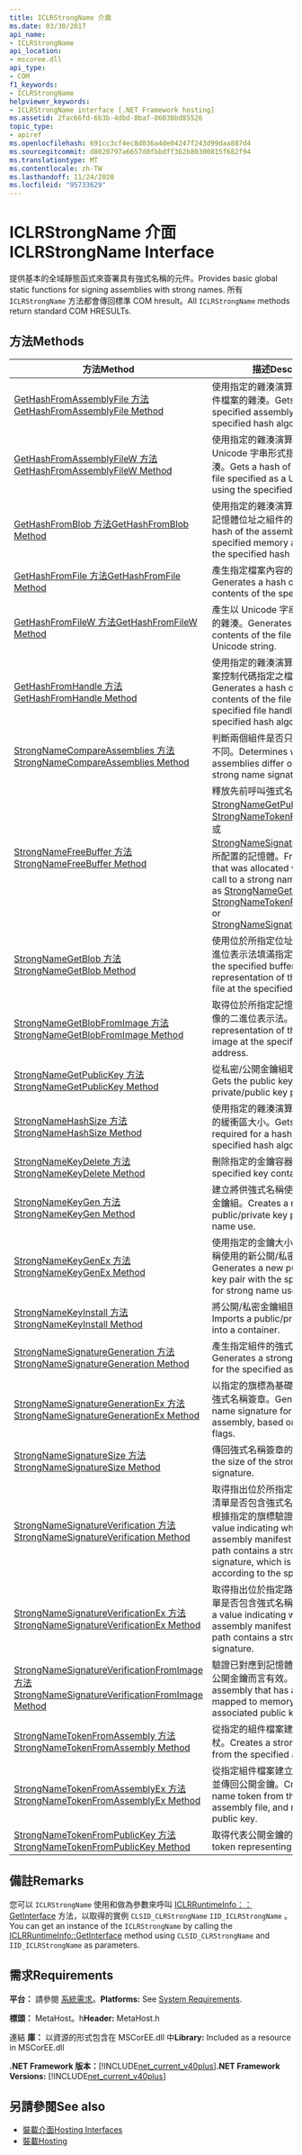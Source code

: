 ```yaml
---
title: ICLRStrongName 介面
ms.date: 03/30/2017
api_name:
- ICLRStrongName
api_location:
- mscoree.dll
api_type:
- COM
f1_keywords:
- ICLRStrongName
helpviewer_keywords:
- ICLRStrongName interface [.NET Framework hosting]
ms.assetid: 2fac66fd-6b3b-4dbd-8baf-86038bd85526
topic_type:
- apiref
ms.openlocfilehash: 691cc3cf4ec8d036a4de04247f243d99daa887d4
ms.sourcegitcommit: d8020797a6657d0fbbdff362b80300815f682f94
ms.translationtype: MT
ms.contentlocale: zh-TW
ms.lasthandoff: 11/24/2020
ms.locfileid: "95733629"
---
```

# <a name="iclrstrongname-interface"></a><span data-ttu-id="245e0-102">ICLRStrongName 介面</span><span class="sxs-lookup"><span data-stu-id="245e0-102">ICLRStrongName Interface</span></span>

<span data-ttu-id="245e0-103">提供基本的全域靜態函式來簽署具有強式名稱的元件。</span><span class="sxs-lookup"><span data-stu-id="245e0-103">Provides basic global static functions for signing assemblies with strong names.</span></span> <span data-ttu-id="245e0-104">所有 `ICLRStrongName` 方法都會傳回標準 COM hresult。</span><span class="sxs-lookup"><span data-stu-id="245e0-104">All `ICLRStrongName` methods return standard COM HRESULTs.</span></span>  
  
## <a name="methods"></a><span data-ttu-id="245e0-105">方法</span><span class="sxs-lookup"><span data-stu-id="245e0-105">Methods</span></span>  
  
|<span data-ttu-id="245e0-106">方法</span><span class="sxs-lookup"><span data-stu-id="245e0-106">Method</span></span>|<span data-ttu-id="245e0-107">描述</span><span class="sxs-lookup"><span data-stu-id="245e0-107">Description</span></span>|  
|------------|-----------------|  
|[<span data-ttu-id="245e0-108">GetHashFromAssemblyFile 方法</span><span class="sxs-lookup"><span data-stu-id="245e0-108">GetHashFromAssemblyFile Method</span></span>](iclrstrongname-gethashfromassemblyfile-method.md)|<span data-ttu-id="245e0-109">使用指定的雜湊演算法取得所指定組件檔案的雜湊。</span><span class="sxs-lookup"><span data-stu-id="245e0-109">Gets a hash of the specified assembly file, using the specified hash algorithm.</span></span>|  
|[<span data-ttu-id="245e0-110">GetHashFromAssemblyFileW 方法</span><span class="sxs-lookup"><span data-stu-id="245e0-110">GetHashFromAssemblyFileW Method</span></span>](iclrstrongname-gethashfromassemblyfilew-method.md)|<span data-ttu-id="245e0-111">使用指定的雜湊演算法取得以 Unicode 字串形式指定的組件檔案雜湊。</span><span class="sxs-lookup"><span data-stu-id="245e0-111">Gets a hash of the assembly file specified as a Unicode string, using the specified hash algorithm.</span></span>|  
|[<span data-ttu-id="245e0-112">GetHashFromBlob 方法</span><span class="sxs-lookup"><span data-stu-id="245e0-112">GetHashFromBlob Method</span></span>](iclrstrongname-gethashfromblob-method.md)|<span data-ttu-id="245e0-113">使用指定的雜湊演算法取得位於指定記憶體位址之組件的雜湊。</span><span class="sxs-lookup"><span data-stu-id="245e0-113">Gets a hash of the assembly at the specified memory address, using the specified hash algorithm.</span></span>|  
|[<span data-ttu-id="245e0-114">GetHashFromFile 方法</span><span class="sxs-lookup"><span data-stu-id="245e0-114">GetHashFromFile Method</span></span>](iclrstrongname-gethashfromfile-method.md)|<span data-ttu-id="245e0-115">產生指定檔案內容的雜湊。</span><span class="sxs-lookup"><span data-stu-id="245e0-115">Generates a hash over the contents of the specified file.</span></span>|  
|[<span data-ttu-id="245e0-116">GetHashFromFileW 方法</span><span class="sxs-lookup"><span data-stu-id="245e0-116">GetHashFromFileW Method</span></span>](iclrstrongname-gethashfromfilew-method.md)|<span data-ttu-id="245e0-117">產生以 Unicode 字串指定之檔案內容的雜湊。</span><span class="sxs-lookup"><span data-stu-id="245e0-117">Generates a hash over the contents of the file specified by a Unicode string.</span></span>|  
|[<span data-ttu-id="245e0-118">GetHashFromHandle 方法</span><span class="sxs-lookup"><span data-stu-id="245e0-118">GetHashFromHandle Method</span></span>](iclrstrongname-gethashfromhandle-method.md)|<span data-ttu-id="245e0-119">使用指定的雜湊演算法產生以指定檔案控制代碼指定之檔案的雜湊。</span><span class="sxs-lookup"><span data-stu-id="245e0-119">Generates a hash over the contents of the file with the specified file handle, using the specified hash algorithm.</span></span>|  
|[<span data-ttu-id="245e0-120">StrongNameCompareAssemblies 方法</span><span class="sxs-lookup"><span data-stu-id="245e0-120">StrongNameCompareAssemblies Method</span></span>](iclrstrongname-strongnamecompareassemblies-method.md)|<span data-ttu-id="245e0-121">判斷兩個組件是否只有強制名稱簽章不同。</span><span class="sxs-lookup"><span data-stu-id="245e0-121">Determines whether two assemblies differ only by their strong name signatures.</span></span>|  
|[<span data-ttu-id="245e0-122">StrongNameFreeBuffer 方法</span><span class="sxs-lookup"><span data-stu-id="245e0-122">StrongNameFreeBuffer Method</span></span>](iclrstrongname-strongnamefreebuffer-method.md)|<span data-ttu-id="245e0-123">釋放先前呼叫強式名稱方法（例如 [StrongNameGetPublicKey](iclrstrongname-strongnamegetpublickey-method.md)、 [StrongNameTokenFromPublicKey](iclrstrongname-strongnametokenfrompublickey-method.md)或 [StrongNameSignatureGeneration](iclrstrongname-strongnamesignaturegeneration-method.md)）所配置的記憶體。</span><span class="sxs-lookup"><span data-stu-id="245e0-123">Frees memory that was allocated with a previous call to a strong name method such as [StrongNameGetPublicKey](iclrstrongname-strongnamegetpublickey-method.md), [StrongNameTokenFromPublicKey](iclrstrongname-strongnametokenfrompublickey-method.md), or [StrongNameSignatureGeneration](iclrstrongname-strongnamesignaturegeneration-method.md).</span></span>|  
|[<span data-ttu-id="245e0-124">StrongNameGetBlob 方法</span><span class="sxs-lookup"><span data-stu-id="245e0-124">StrongNameGetBlob Method</span></span>](iclrstrongname-strongnamegetblob-method.md)|<span data-ttu-id="245e0-125">使用位於所指定位址之可執行檔的二進位表示法填滿指定的緩衝區。</span><span class="sxs-lookup"><span data-stu-id="245e0-125">Fills the specified buffer with the binary representation of the executable file at the specified address.</span></span>|  
|[<span data-ttu-id="245e0-126">StrongNameGetBlobFromImage 方法</span><span class="sxs-lookup"><span data-stu-id="245e0-126">StrongNameGetBlobFromImage Method</span></span>](iclrstrongname-strongnamegetblobfromimage-method.md)|<span data-ttu-id="245e0-127">取得位於所指定記憶體位置之組件影像的二進位表示法。</span><span class="sxs-lookup"><span data-stu-id="245e0-127">Gets a binary representation of the assembly image at the specified memory address.</span></span>|  
|[<span data-ttu-id="245e0-128">StrongNameGetPublicKey 方法</span><span class="sxs-lookup"><span data-stu-id="245e0-128">StrongNameGetPublicKey Method</span></span>](iclrstrongname-strongnamegetpublickey-method.md)|<span data-ttu-id="245e0-129">從私密/公開金鑰組取得公開金鑰。</span><span class="sxs-lookup"><span data-stu-id="245e0-129">Gets the public key from a private/public key pair.</span></span>|  
|[<span data-ttu-id="245e0-130">StrongNameHashSize 方法</span><span class="sxs-lookup"><span data-stu-id="245e0-130">StrongNameHashSize Method</span></span>](iclrstrongname-strongnamehashsize-method.md)|<span data-ttu-id="245e0-131">使用指定的雜湊演算法取得雜湊所需的緩衝區大小。</span><span class="sxs-lookup"><span data-stu-id="245e0-131">Gets the buffer size required for a hash, using the specified hash algorithm.</span></span>|  
|[<span data-ttu-id="245e0-132">StrongNameKeyDelete 方法</span><span class="sxs-lookup"><span data-stu-id="245e0-132">StrongNameKeyDelete Method</span></span>](iclrstrongname-strongnamekeydelete-method.md)|<span data-ttu-id="245e0-133">刪除指定的金鑰容器。</span><span class="sxs-lookup"><span data-stu-id="245e0-133">Deletes the specified key container.</span></span>|  
|[<span data-ttu-id="245e0-134">StrongNameKeyGen 方法</span><span class="sxs-lookup"><span data-stu-id="245e0-134">StrongNameKeyGen Method</span></span>](iclrstrongname-strongnamekeygen-method.md)|<span data-ttu-id="245e0-135">建立將供強式名稱使用的新公開/私密金鑰組。</span><span class="sxs-lookup"><span data-stu-id="245e0-135">Creates a new public/private key pair for strong name use.</span></span>|  
|[<span data-ttu-id="245e0-136">StrongNameKeyGenEx 方法</span><span class="sxs-lookup"><span data-stu-id="245e0-136">StrongNameKeyGenEx Method</span></span>](iclrstrongname-strongnamekeygenex-method.md)|<span data-ttu-id="245e0-137">使用指定的金鑰大小產生將供強式名稱使用的新公開/私密金鑰組。</span><span class="sxs-lookup"><span data-stu-id="245e0-137">Generates a new public/private key pair with the specified key size for strong name use.</span></span>|  
|[<span data-ttu-id="245e0-138">StrongNameKeyInstall 方法</span><span class="sxs-lookup"><span data-stu-id="245e0-138">StrongNameKeyInstall Method</span></span>](iclrstrongname-strongnamekeyinstall-method.md)|<span data-ttu-id="245e0-139">將公開/私密金鑰組匯入到容器中。</span><span class="sxs-lookup"><span data-stu-id="245e0-139">Imports a public/private key pair into a container.</span></span>|  
|[<span data-ttu-id="245e0-140">StrongNameSignatureGeneration 方法</span><span class="sxs-lookup"><span data-stu-id="245e0-140">StrongNameSignatureGeneration Method</span></span>](iclrstrongname-strongnamesignaturegeneration-method.md)|<span data-ttu-id="245e0-141">產生指定組件的強式名稱簽章。</span><span class="sxs-lookup"><span data-stu-id="245e0-141">Generates a strong name signature for the specified assembly.</span></span>|  
|[<span data-ttu-id="245e0-142">StrongNameSignatureGenerationEx 方法</span><span class="sxs-lookup"><span data-stu-id="245e0-142">StrongNameSignatureGenerationEx Method</span></span>](iclrstrongname-strongnamesignaturegenerationex-method.md)|<span data-ttu-id="245e0-143">以指定的旗標為基礎產生指定組件的強式名稱簽章。</span><span class="sxs-lookup"><span data-stu-id="245e0-143">Generates a strong name signature for the specified assembly, based on the specified flags.</span></span>|  
|[<span data-ttu-id="245e0-144">StrongNameSignatureSize 方法</span><span class="sxs-lookup"><span data-stu-id="245e0-144">StrongNameSignatureSize Method</span></span>](iclrstrongname-strongnamesignaturesize-method.md)|<span data-ttu-id="245e0-145">傳回強式名稱簽章的大小。</span><span class="sxs-lookup"><span data-stu-id="245e0-145">Returns the size of the strong name signature.</span></span>|  
|[<span data-ttu-id="245e0-146">StrongNameSignatureVerification 方法</span><span class="sxs-lookup"><span data-stu-id="245e0-146">StrongNameSignatureVerification Method</span></span>](iclrstrongname-strongnamesignatureverification-method.md)|<span data-ttu-id="245e0-147">取得指出位於所指定路徑之組件資訊清單是否包含強式名稱簽章的值 (會根據指定的旗標驗證此值)。</span><span class="sxs-lookup"><span data-stu-id="245e0-147">Gets a value indicating whether the assembly manifest at the supplied path contains a strong name signature, which is verified according to the specified flags.</span></span>|  
|[<span data-ttu-id="245e0-148">StrongNameSignatureVerificationEx 方法</span><span class="sxs-lookup"><span data-stu-id="245e0-148">StrongNameSignatureVerificationEx Method</span></span>](iclrstrongname-strongnamesignatureverificationex-method.md)|<span data-ttu-id="245e0-149">取得指出位於指定路徑的組件資訊清單是否包含強式名稱簽章的值。</span><span class="sxs-lookup"><span data-stu-id="245e0-149">Gets a value indicating whether the assembly manifest at the supplied path contains a strong name signature.</span></span>|  
|[<span data-ttu-id="245e0-150">StrongNameSignatureVerificationFromImage 方法</span><span class="sxs-lookup"><span data-stu-id="245e0-150">StrongNameSignatureVerificationFromImage Method</span></span>](iclrstrongname-strongnamesignatureverificationfromimage-method.md)|<span data-ttu-id="245e0-151">驗證已對應到記憶體的組件對關聯的公開金鑰而言有效。</span><span class="sxs-lookup"><span data-stu-id="245e0-151">Verifies that an assembly that has already been mapped to memory is valid for the associated public key.</span></span>|  
|[<span data-ttu-id="245e0-152">StrongNameTokenFromAssembly 方法</span><span class="sxs-lookup"><span data-stu-id="245e0-152">StrongNameTokenFromAssembly Method</span></span>](iclrstrongname-strongnametokenfromassembly-method.md)|<span data-ttu-id="245e0-153">從指定的組件檔案建立強式名稱權杖。</span><span class="sxs-lookup"><span data-stu-id="245e0-153">Creates a strong name token from the specified assembly file.</span></span>|  
|[<span data-ttu-id="245e0-154">StrongNameTokenFromAssemblyEx 方法</span><span class="sxs-lookup"><span data-stu-id="245e0-154">StrongNameTokenFromAssemblyEx Method</span></span>](iclrstrongname-strongnametokenfromassemblyex-method.md)|<span data-ttu-id="245e0-155">從指定組件檔案建立強式名稱權杖，並傳回公開金鑰。</span><span class="sxs-lookup"><span data-stu-id="245e0-155">Creates a strong name token from the specified assembly file, and returns the public key.</span></span>|  
|[<span data-ttu-id="245e0-156">StrongNameTokenFromPublicKey 方法</span><span class="sxs-lookup"><span data-stu-id="245e0-156">StrongNameTokenFromPublicKey Method</span></span>](iclrstrongname-strongnametokenfrompublickey-method.md)|<span data-ttu-id="245e0-157">取得代表公開金鑰的權杖。</span><span class="sxs-lookup"><span data-stu-id="245e0-157">Gets a token representing a public key.</span></span>|  
  
## <a name="remarks"></a><span data-ttu-id="245e0-158">備註</span><span class="sxs-lookup"><span data-stu-id="245e0-158">Remarks</span></span>  

 <span data-ttu-id="245e0-159">您可以 `ICLRStrongName` 使用和做為參數來呼叫 [ICLRRuntimeInfo：： GetInterface](iclrruntimeinfo-getinterface-method.md) 方法，以取得的實例 `CLSID_CLRStrongName` `IID_ICLRStrongName` 。</span><span class="sxs-lookup"><span data-stu-id="245e0-159">You can get an instance of the `ICLRStrongName` by calling the [ICLRRuntimeInfo::GetInterface](iclrruntimeinfo-getinterface-method.md) method using `CLSID_CLRStrongName` and `IID_ICLRStrongName` as parameters.</span></span>  
  
## <a name="requirements"></a><span data-ttu-id="245e0-160">需求</span><span class="sxs-lookup"><span data-stu-id="245e0-160">Requirements</span></span>  

 <span data-ttu-id="245e0-161">**平台：** 請參閱 [系統需求](../../get-started/system-requirements.md)。</span><span class="sxs-lookup"><span data-stu-id="245e0-161">**Platforms:** See [System Requirements](../../get-started/system-requirements.md).</span></span>  
  
 <span data-ttu-id="245e0-162">**標頭：** MetaHost。h</span><span class="sxs-lookup"><span data-stu-id="245e0-162">**Header:** MetaHost.h</span></span>  
  
 <span data-ttu-id="245e0-163">連結 **庫：** 以資源的形式包含在 MSCorEE.dll 中</span><span class="sxs-lookup"><span data-stu-id="245e0-163">**Library:** Included as a resource in MSCorEE.dll</span></span>  
  
 <span data-ttu-id="245e0-164">**.NET Framework 版本：**[!INCLUDE[net_current_v40plus](../../../../includes/net-current-v40plus-md.md)]</span><span class="sxs-lookup"><span data-stu-id="245e0-164">**.NET Framework Versions:** [!INCLUDE[net_current_v40plus](../../../../includes/net-current-v40plus-md.md)]</span></span>  
  
## <a name="see-also"></a><span data-ttu-id="245e0-165">另請參閱</span><span class="sxs-lookup"><span data-stu-id="245e0-165">See also</span></span>

- [<span data-ttu-id="245e0-166">裝載介面</span><span class="sxs-lookup"><span data-stu-id="245e0-166">Hosting Interfaces</span></span>](hosting-interfaces.md)
- [<span data-ttu-id="245e0-167">裝載</span><span class="sxs-lookup"><span data-stu-id="245e0-167">Hosting</span></span>](index.md)
